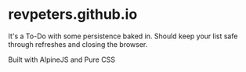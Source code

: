 # revpeters.github.io
It's a To-Do with some persistence baked in. Should keep your list safe through refreshes and closing the browser.

Built with AlpineJS and Pure CSS
